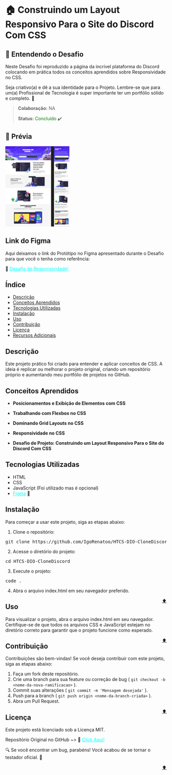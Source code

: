 # 🏠 Construindo um Layout Responsivo Para o Site do Discord Com CSS

## 🧠 Entendendo o Desafio 

Neste Desafio foi reproduzido a página da incrível plataforma do Discord colocando em prática todos os conceitos aprendidos sobre Responsividade no CSS.

Seja criativo(a) e dê a sua identidade para o Projeto. Lembre-se que para um(a) Profissional de Tecnologia é super importante ter um portfólio sólido e completo. 🚀 

> **Colaboração:** NA
>
> **Status:** <span style="color: green"> Concluído </span> ✔️

## 👀 Prévia

![alt text](./assets/imagens/previa-project.png)
## Link do Figma

Aqui deixamos o link do Protótipo no Figma apresentado durante o Desafio para que você o tenha como referência:

🔗 <a style="color: aqua" href="https://www.figma.com/design/NRBYrG5d4DSzObv7dpTqoM/Desafio-Responsividade---DIO?node-id=0-1&t=11mVTau64vWgsZmU-0">Desafio de Responsividade!</a> 

## Índice

- [Descrição](#descrição)
- [Conceitos Aprendidos](#conceitos-aprendidos)
- [Tecnologias Utilizadas](#tecnologias-utilizadas)
- [Instalação](#instalação)
- [Uso](#uso)
- [Contribuição](#contribuição)
- [Licença](#licença)
- [Recursos Adicionais](#recursos-adicionais)

## Descrição

Este projeto prático foi criado para entender e aplicar conceitos de CSS. A ideia é replicar ou melhorar o projeto original, criando um repositório próprio e aumentando meu portfólio de projetos no GitHub.

## Conceitos Aprendidos

- **Posicionamentos e Exibição de Elementos com CSS**

- **Trabalhando com Flexbox no CSS**

- **Dominando Grid Layouts no CSS**

- **Responsividade no CSS**

- **Desafio de Projeto: Construindo um Layout Responsivo Para o Site do Discord Com CSS**

## Tecnologias Utilizadas

- HTML
- CSS
- JavaScript (Foi utilizado mas é opcional)
- <a style="color: aqua" href="https://www.figma.com">Figma</a> 🔗

## Instalação
Para começar a usar este projeto, siga as etapas abaixo:

1. Clone o repositório:
<pre>git clone https://github.com/IgoRenatoo/HTCS-DIO-CloneDiscord</pre>

2. Acesse o diretório do projeto:
<pre>cd HTCS-DIO-CloneDiscord</pre>

3. Execute o projeto:
<pre>code .</pre>

4. Abra o arquivo index.html em seu navegador preferido.

<span font-size="12px" style="float: right">[⬆️](#índice)</span>

## Uso
Para visualizar o projeto, abra o arquivo index.html em seu navegador. Certifique-se de que todos os arquivos CSS e JavaScript estejam no diretório correto para garantir que o projeto funcione como esperado.

<span font-size="12px" style="float: right">[⬆️](#índice)</span>

## Contribuição
Contribuições são bem-vindas! Se você deseja contribuir com este projeto, siga as etapas abaixo:

1. Faça um fork deste repositório.
1. Crie uma branch para sua feature ou correção de bug ( `git checkout -b <nome-da-nova-ramificacao>` ).
1. Commit suas alterações ( `git commit -m 'Mensagem desejada'` ).
1. Push para a branch ( `git push origin <nome-da-branch-criada>` ).
1. Abra um Pull Request.

<span font-size="12px" style="float: right">[⬆️](#índice)</span>

## Licença
Este projeto está licenciado sob a Licença MIT.

Repositório Original no GitHub ~> 🔗 <a style="color: aqua" href="https://github.com/digitalinnovationone/trilha-css-desafio-01">Click Aqui!</a>

🔍 Se você encontrar um bug, parabéns! Você acabou de se tornar o testador oficial. 🎉
 
<span font-size="12px" style="float: right">[⬆️](#índice)</span>
